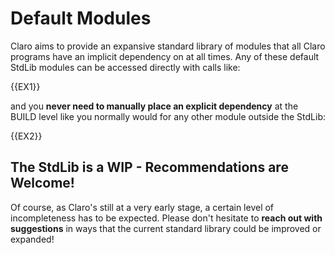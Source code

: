 # Default Modules

Claro aims to provide an expansive standard library of modules that all Claro programs have an implicit dependency on at
all times. Any of these default StdLib modules can be accessed directly with calls like:

{{EX1}}

and you **never need to manually place an explicit dependency** at the BUILD level like you normally would for any other
module outside the StdLib:

{{EX2}}



<div class="warning">

## The StdLib is a WIP - Recommendations are Welcome!
Of course, as Claro's still at a very early stage, a certain level of incompleteness has to be expected. Please don't
hesitate to **reach out with suggestions** in ways that the current standard library could be improved or expanded!
</div>